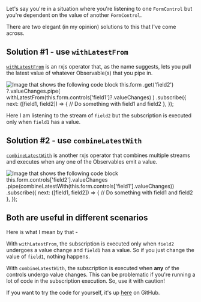 Let's say you're in a situation where you're listening to one `FormControl` but you're dependent on the value of another `FormControl`.

There are two elegant (in my opinion) solutions to this that I've come across.

## Solution #1 - use `withLatestFrom`

[`withLatestFrom`](https://rxjs.dev/api/operators/withLatestFrom) is an rxjs operator that, as the name suggests, lets you pull the latest value of whatever Observable(s) that you pipe in.

![Image that shows the following code block `
this.form
.get('field2')
?.valueChanges.pipe(
withLatestFrom(this.form.controls['field1']?.valueChanges)
)
.subscribe({
next: ([field1, field2]) => {
// Do something with field1 and field2
},
});
`](https://dev-to-uploads.s3.amazonaws.com/uploads/articles/9dab42wjlv2yzjwjwcx5.png)

Here I am listening to the stream of `field2` but the subscription is executed only when `field1` has a value.

## Solution #2 - use `combineLatestWith`

[`combineLatestWith`](https://rxjs.dev/api/operators/combineLatestWith) is another rxjs operator that combines multiple streams and executes when any one of the Observables emit a value.

![Image that shows the following code block `
this.form.controls['field2'].valueChanges
.pipe(combineLatestWith(this.form.controls['field1'].valueChanges))
.subscribe({
next: ([field1, field2]) => {
// Do something with field1 and field2
},
});
`](https://dev-to-uploads.s3.amazonaws.com/uploads/articles/98p5f49raamr7v1f9idg.png)

## Both are useful in different scenarios

Here is what I mean by that -

With `withLatestFrom`, the subscription is executed only when `field2` undergoes a value change and `field1` has a value. So if you just change the value of `field1`, nothing happens.

With `combineLatestWith`, the subscription is executed when **any** of the controls undergo value changes. This can be problematic if you're running a lot of code in the subscription execution. So, use it with caution!

If you want to try the code for yourself, it's up [here](https://github.com/rajsaha/listeningToMultipleFormControls) on GitHub.
  
